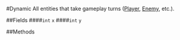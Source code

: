 #Dynamic
All entities that take gameplay turns ([Player](Player.md), [Enemy](Enemy.md), etc.).

##Fields
####`int` `x`
####`int` `y`

##Methods
